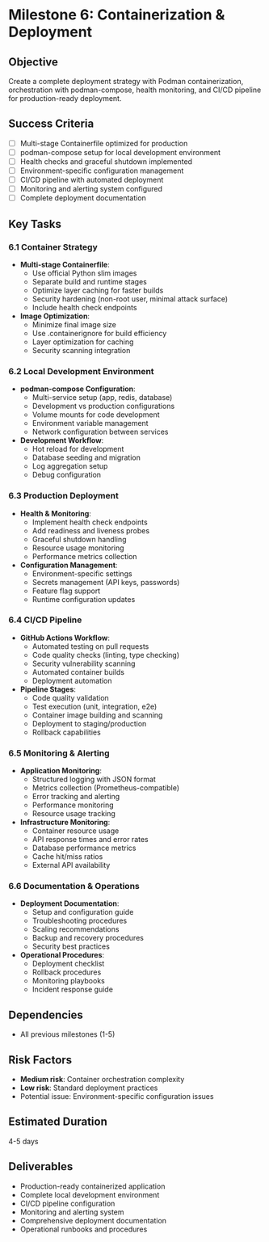 # Milestone 6: Containerization & Deployment

## Objective
Create a complete deployment strategy with Podman containerization, orchestration with podman-compose, health monitoring, and CI/CD pipeline for production-ready deployment.

## Success Criteria
- [ ] Multi-stage Containerfile optimized for production
- [ ] podman-compose setup for local development environment
- [ ] Health checks and graceful shutdown implemented
- [ ] Environment-specific configuration management
- [ ] CI/CD pipeline with automated deployment
- [ ] Monitoring and alerting system configured
- [ ] Complete deployment documentation

## Key Tasks

### 6.1 Container Strategy
- **Multi-stage Containerfile**:
  - Use official Python slim images
  - Separate build and runtime stages
  - Optimize layer caching for faster builds
  - Security hardening (non-root user, minimal attack surface)
  - Include health check endpoints
- **Image Optimization**:
  - Minimize final image size
  - Use .containerignore for build efficiency
  - Layer optimization for caching
  - Security scanning integration

### 6.2 Local Development Environment
- **podman-compose Configuration**:
  - Multi-service setup (app, redis, database)
  - Development vs production configurations
  - Volume mounts for code development
  - Environment variable management
  - Network configuration between services
- **Development Workflow**:
  - Hot reload for development
  - Database seeding and migration
  - Log aggregation setup
  - Debug configuration

### 6.3 Production Deployment
- **Health & Monitoring**:
  - Implement health check endpoints
  - Add readiness and liveness probes
  - Graceful shutdown handling
  - Resource usage monitoring
  - Performance metrics collection
- **Configuration Management**:
  - Environment-specific settings
  - Secrets management (API keys, passwords)
  - Feature flag support
  - Runtime configuration updates

### 6.4 CI/CD Pipeline
- **GitHub Actions Workflow**:
  - Automated testing on pull requests
  - Code quality checks (linting, type checking)
  - Security vulnerability scanning
  - Automated container builds
  - Deployment automation
- **Pipeline Stages**:
  - Code quality validation
  - Test execution (unit, integration, e2e)
  - Container image building and scanning
  - Deployment to staging/production
  - Rollback capabilities

### 6.5 Monitoring & Alerting
- **Application Monitoring**:
  - Structured logging with JSON format
  - Metrics collection (Prometheus-compatible)
  - Error tracking and alerting
  - Performance monitoring
  - Resource usage tracking
- **Infrastructure Monitoring**:
  - Container resource usage
  - API response times and error rates
  - Database performance metrics
  - Cache hit/miss ratios
  - External API availability

### 6.6 Documentation & Operations
- **Deployment Documentation**:
  - Setup and configuration guide
  - Troubleshooting procedures
  - Scaling recommendations
  - Backup and recovery procedures
  - Security best practices
- **Operational Procedures**:
  - Deployment checklist
  - Rollback procedures
  - Monitoring playbooks
  - Incident response guide

## Dependencies
- All previous milestones (1-5)

## Risk Factors
- **Medium risk**: Container orchestration complexity
- **Low risk**: Standard deployment practices
- Potential issue: Environment-specific configuration issues

## Estimated Duration
4-5 days

## Deliverables
- Production-ready containerized application
- Complete local development environment
- CI/CD pipeline configuration
- Monitoring and alerting system
- Comprehensive deployment documentation
- Operational runbooks and procedures
